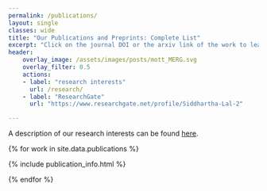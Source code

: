```yaml
---
permalink: /publications/
layout: single
classes: wide
title: "Our Publications and Preprints: Complete List"
excerpt: "Click on the journal DOI or the arxiv link of the work to learn more about it."
header:
    overlay_image: /assets/images/posts/mott_MERG.svg
    overlay_filter: 0.5
    actions:
    - label: "research interests"
      url: /research/
    - label: "ResearchGate"
      url: "https://www.researchgate.net/profile/Siddhartha-Lal-2"

---
```


A description of our research interests can be found [here](/research/).

{% for work in site.data.publications %}

{% include publication_info.html %}

{% endfor %}
